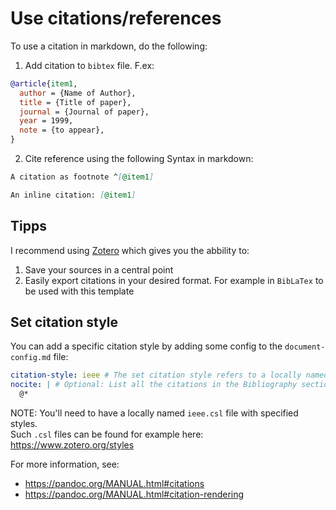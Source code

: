# Use citations/references

To use a citation in markdown, do the following:

1. Add citation to `bibtex` file. F.ex:

```bib
@article{item1,
  author = {Name of Author},
  title = {Title of paper},
  journal = {Journal of paper},
  year = 1999,
  note = {to appear},
}
```

<!-- markdownlint-disable  MD029 -->

2. Cite reference using the following Syntax in markdown:
   <!-- markdownlint-enable  MD029 -->

```md
A citation as footnote ^[@item1]

An inline citation: [@item1]
```

## Tipps

I recommend using [Zotero](https://www.zotero.org/) which gives you the abbility to:

1. Save your sources in a central point
2. Easily export citations in your desired format. For example in `BibLaTex` to be used with this template

## Set citation style

You can add a specific citation style by adding some config to the `document-config.md` file:

```yaml
citation-style: ieee # The set citation style refers to a locally named .csl file
nocite: | # Optional: List all the citations in the Bibliography section, even though they were not cited
  @*
```

NOTE: You'll need to have a locally named `ieee.csl` file with specified styles.  
Such `.csl` files can be found for example here: <https://www.zotero.org/styles>

For more information, see:

- <https://pandoc.org/MANUAL.html#citations>
- <https://pandoc.org/MANUAL.html#citation-rendering>

